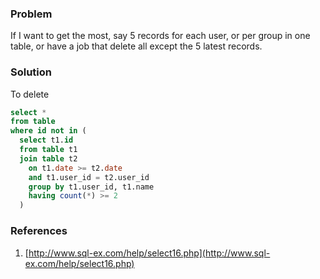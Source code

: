 ### Problem
If I want to get the most, say 5 records for each user, or per group in one table, or have a job that delete all except the 5 latest records.

### Solution

To delete 

```sql
select *
from table
where id not in (
  select t1.id
  from table t1
  join table t2
    on t1.date >= t2.date
    and t1.user_id = t2.user_id
    group by t1.user_id, t1.name
    having count(*) >= 2
  )
```

### References
1. [http://www.sql-ex.com/help/select16.php](http://www.sql-ex.com/help/select16.php)
